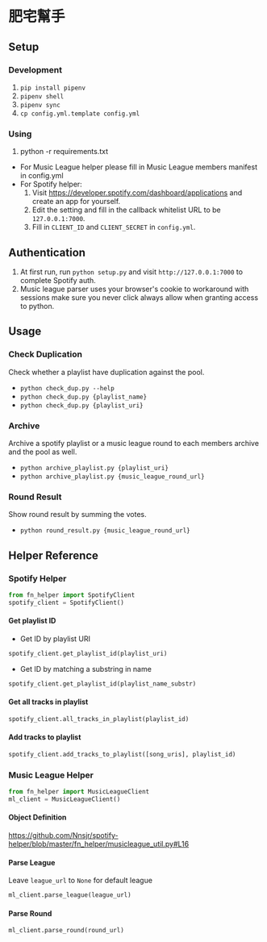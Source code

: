 # 肥宅幫手

## Setup

### Development
1. `pip install pipenv`
2. `pipenv shell`
3. `pipenv sync`
4. `cp config.yml.template config.yml`

### Using 
1. python -r requirements.txt

* For Music League helper please fill in Music League members manifest in config.yml
* For Spotify helper:
    1. Visit https://developer.spotify.com/dashboard/applications 
and create an app for yourself. 
    2. Edit the setting and fill in the callback whitelist URL to be `127.0.0.1:7000`.
    3. Fill in `CLIENT_ID` and `CLIENT_SECRET` in `config.yml`.

## Authentication
1. At first run, run `python setup.py` and visit `http://127.0.0.1:7000` to complete Spotify auth.
2. Music league parser uses your browser's cookie to workaround with sessions
make sure you never click always allow when granting access to python.

## Usage

### Check Duplication
Check whether a playlist have duplication against the pool.

* `python check_dup.py --help`
* `python check_dup.py {playlist_name}`
* `python check_dup.py {playlist_uri}`

### Archive 
Archive a spotify playlist or a music league round to each members archive and
the pool as well.

* `python archive_playlist.py {playlist_uri}`
* `python archive_playlist.py {music_league_round_url}`

### Round Result
Show round result by summing the votes.

* `python round_result.py {music_league_round_url}`


## Helper Reference

### Spotify Helper

```python
from fn_helper import SpotifyClient
spotify_client = SpotifyClient()
```

#### Get playlist ID
* Get ID by playlist URI
```python
spotify_client.get_playlist_id(playlist_uri)
```

* Get ID by matching a substring in name
```python
spotify_client.get_playlist_id(playlist_name_substr)
```

#### Get all tracks in playlist 
```python
spotify_client.all_tracks_in_playlist(playlist_id)
```

#### Add tracks to playlist
```python
spotify_client.add_tracks_to_playlist([song_uris], playlist_id)
```

### Music League Helper
```python
from fn_helper import MusicLeagueClient
ml_client = MusicLeagueClient()
```

#### Object Definition
https://github.com/Nnsjr/spotify-helper/blob/master/fn_helper/musicleague_util.py#L16
 
#### Parse League
Leave `league_url` to `None` for default league
```python
ml_client.parse_league(league_url)
```

#### Parse Round
```python
ml_client.parse_round(round_url)
```
